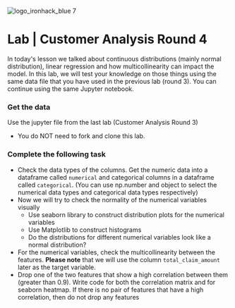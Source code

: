 ![logo_ironhack_blue 7](https://user-images.githubusercontent.com/23629340/40541063-a07a0a8a-601a-11e8-91b5-2f13e4e6b441.png)

# Lab | Customer Analysis Round 4

In today's lesson we talked about continuous distributions (mainly normal distribution), linear regression and how multicollinearity can impact the model. In this lab, we will test your knowledge on those things using the same data file that you have used in the previous lab (round 3). You can continue using the same Jupyter notebook.

### Get the data 

Use the jupyter file from the last lab (Customer Analysis Round 3) 
- You do NOT need to fork and clone this lab.

### Complete the following task 

- Check the data types of the columns. Get the numeric data into a dataframe called `numerical` and categorical columns in a dataframe called `categorical`.
(You can use np.number and object to select the numerical data types and categorical data types respectively)
- Now we will try to check the normality of the numerical variables visually
  - Use seaborn library to construct distribution plots for the numerical variables
  - Use Matplotlib to construct histograms
  - Do the distributions for different numerical variables look like a normal distribution?
- For the numerical variables, check the multicollinearity between the features. **Please note** that we will use the column `total_claim_amount` later as the target variable. 
- Drop one of the two features that show a high correlation between them (greater than 0.9). Write code for both the correlation matrix and for seaborn heatmap. If there is no pair of features that have a high correlation, then do not drop any features
